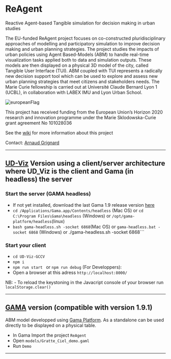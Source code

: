 # ReAgent
Reactive Agent-based Tangible simulation for decision making in urban studies

The EU-funded ReAgent project focuses on co-constructed pluridisciplinary approaches of modelling and participatory simulation to improve decision making and urban planning strategies. The project studies the impacts of urban policies using Agent Based-Models (ABM) to handle real-time visualization tasks applied both to data and simulation outputs. These models are then displayed on a physical 3D model of the city, called Tangible User Interface (TUI). ABM coupled with TUI represents a radically new decision support tool which can be used to explore and assess new urban planning strategies that meet citizens and stakeholders needs. The Marie Curie fellowship is carried out at Université Claude Bernard Lyon 1 (UCBL), in collaboration with LABEX IMU and Lyon Urban School. 

![europeanFlag](https://github.com/agrignard/UD_ReAgent_ABM/assets/3928502/bfc8660e-3e04-4617-aef5-9aca90a3a29a)



This project has received funding from the European Union’s Horizon 2020 research and innovation programme under the Marie
Sklodowska-Curie grant agreement No 101028036

See the [wiki](https://github.com/VCityTeam/UD_ReAgent_ABM/wiki) for more information about this project

Contact: [Arnaud Grignard](https://github.com/agrignard) 

----------------------------------------------------------------------------------------------------------




## [UD-Viz](https://github.com/VCityTeam/UD-Viz) Version using a client/server architecture where UD_Viz is the client and Gama (in headless) the server

### Start the server (GAMA headless) 

- If not yet installed, download the last Gama 1.9 release version [here](https://github.com/gama-platform/gama/releases/tag/1.9.0) 
- ``` cd /Applications/Gama.app/Contents/headless ``` (Mac OS) or ```cd C:\Program Files\Gama\headless``` (Windows) or ```/opt/gama-platform/headless```(linux)
- ``` bash gama-headless.sh -socket 6868 ```(Mac OS)   or ```gama-headless.bat -socket 6868``` (Windows) or ./gama-headless.sh -socket 6868```

### Start your client

- ``` cd UD-Viz-GCCV ```
- ``` npm i ```
- ```npm run start ``` or ```npm run debug``` (For Developpers):
- Open a browser at this adress ```http://localhost:8000/```


NB: - To reload the keystoning in the Javacript console of your browser run  ``` localStorage.clear() ```



----------------------------------------------------------------------------------------------------------
## [GAMA](https://gama-platform.org/) version (compatible with version 1.9.1)
ABM model developped using [Gama Platform](https://gama-platform.org/). As a standalone can be used directly to be displayed on a physical table. 

- In Gama Import the project ```ReAgent```
- Open ```models/Gratte_Ciel_demo.gaml```
- Run ```Demo```

----------------------------------------------------------------------------------------------------------

